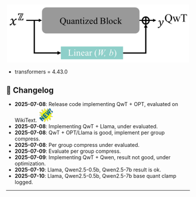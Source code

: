 <div align=center>
  <img src="imgs/QwT_illustration.png" width="500px" />
</div>

- transformers = 4.43.0

## 📌 Changelog

- **2025-07-08**: Release code implementing QwT + OPT, evaluated on WikiText. <img src="imgs/new.gif" alt="NEW" width="40"/>
- **2025-07-08**: Implementing QwT + Llama, under evaluated. 
- **2025-07-08**: QwT + OPT/Llama is good, implement per group compress. 
- **2025-07-08**: Per group compress under evaluated. 
- **2025-07-09**: Evaluate per group compress. 
- **2025-07-09**: Implementing QwT + Qwen, result not good, under optimization. 
- **2025-07-10**: Llama, Qwen2.5-0.5b, Qwen2.5-7b result is ok. 
- **2025-07-10**: Llama, Qwen2.5-0.5b, Qwen2.5-7b base quant clamp logged. 
---